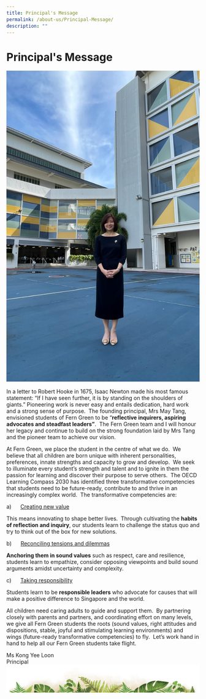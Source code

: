 ```yaml
---
title: Principal's Message
permalink: /about-us/Principal-Message/
description: ""
---
```

# Principal's Message

![](/images/Staff/Ms%20Kong%20Yee%20Loon.png)

In a letter to Robert Hooke in 1675, Isaac Newton made his most famous statement: “If I have seen further, it is by standing&nbsp;on the shoulders of giants.” Pioneering work is never easy and entails dedication, hard work and a strong sense of purpose.&nbsp; The founding principal, Mrs May Tang, envisioned students of Fern Green to be “<b>reflective inquirers, aspiring advocates and steadfast leaders”</b>.&nbsp;&nbsp;The Fern Green team and I will honour her legacy and continue to build on the strong foundation laid by Mrs Tang and the pioneer team to achieve our vision.  

At Fern Green, we place the student in the centre of what we do.&nbsp;&nbsp;We believe that all children&nbsp;are born unique with inherent personalities, preferences, innate strengths and capacity to grow and develop.&nbsp; We seek to illuminate every student’s strength and talent and to ignite in them the passion for learning and discover their purpose to serve others.&nbsp;&nbsp;The OECD Learning Compass 2030 has identified three transformative competencies that students need to be future-ready, contribute to and thrive in an increasingly complex world.&nbsp; The transformative competencies are:

a)&nbsp;&nbsp;&nbsp;&nbsp;&nbsp;&nbsp;<u>Creating new value</u>

This means innovating to shape better lives.&nbsp; Through cultivating the&nbsp;<b>habits of reflection and inquiry</b>, our students learn to challenge the status quo and try to think out of the box for new solutions.

b)&nbsp;&nbsp;&nbsp;&nbsp;&nbsp;&nbsp;<u>Reconciling tensions and dilemmas</u>

<b>Anchoring them in sound values</b>&nbsp;such as respect, care and resilience, students learn to empathize, consider opposing viewpoints and build sound arguments amidst uncertainty and complexity.

c)&nbsp;&nbsp;&nbsp;&nbsp;&nbsp;&nbsp;<u>Taking responsibility</u>

Students learn to be&nbsp;<b>responsible leaders</b>&nbsp;who advocate for causes that will make a positive difference to Singapore and the world.

All children need caring adults to guide and support them.&nbsp; By partnering closely with parents and partners, and coordinating effort on many levels, we give all Fern Green students the roots (sound values, right attitudes and dispositions, stable, joyful and stimulating learning environments) and wings (future-ready transformative competencies) to fly.&nbsp; Let’s work hand in hand to help all our Fern Green students take flight.

Ms Kong Yee Loon  
Principal
![](/images/bg-bottom.png)